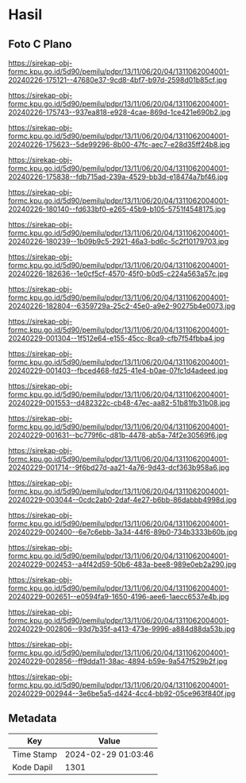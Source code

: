 # Hasil

## Foto C Plano

https://sirekap-obj-formc.kpu.go.id/5d90/pemilu/pdpr/13/11/06/20/04/1311062004001-20240226-175121--47680e37-9cd8-4bf7-b97d-2598d01b85cf.jpg

https://sirekap-obj-formc.kpu.go.id/5d90/pemilu/pdpr/13/11/06/20/04/1311062004001-20240226-175743--937ea818-e928-4cae-869d-1ce421e690b2.jpg

https://sirekap-obj-formc.kpu.go.id/5d90/pemilu/pdpr/13/11/06/20/04/1311062004001-20240226-175623--5de99296-8b00-47fc-aec7-e28d35ff24b8.jpg

https://sirekap-obj-formc.kpu.go.id/5d90/pemilu/pdpr/13/11/06/20/04/1311062004001-20240226-175838--fdb715ad-239a-4529-bb3d-e18474a7bf46.jpg

https://sirekap-obj-formc.kpu.go.id/5d90/pemilu/pdpr/13/11/06/20/04/1311062004001-20240226-180140--fd633bf0-e265-45b9-b105-5751f4548175.jpg

https://sirekap-obj-formc.kpu.go.id/5d90/pemilu/pdpr/13/11/06/20/04/1311062004001-20240226-180239--1b09b9c5-2921-46a3-bd6c-5c2f10179703.jpg

https://sirekap-obj-formc.kpu.go.id/5d90/pemilu/pdpr/13/11/06/20/04/1311062004001-20240226-182636--1e0cf5cf-4570-45f0-b0d5-c224a563a57c.jpg

https://sirekap-obj-formc.kpu.go.id/5d90/pemilu/pdpr/13/11/06/20/04/1311062004001-20240226-182804--6359729a-25c2-45e0-a9e2-90275b4e0073.jpg

https://sirekap-obj-formc.kpu.go.id/5d90/pemilu/pdpr/13/11/06/20/04/1311062004001-20240229-001304--1f512e64-e155-45cc-8ca9-cfb7f54fbba4.jpg

https://sirekap-obj-formc.kpu.go.id/5d90/pemilu/pdpr/13/11/06/20/04/1311062004001-20240229-001403--fbced468-fd25-41e4-b0ae-07fc1d4adeed.jpg

https://sirekap-obj-formc.kpu.go.id/5d90/pemilu/pdpr/13/11/06/20/04/1311062004001-20240229-001553--d482322c-cb48-47ec-aa82-51b81fb31b08.jpg

https://sirekap-obj-formc.kpu.go.id/5d90/pemilu/pdpr/13/11/06/20/04/1311062004001-20240229-001631--bc779f6c-d81b-4478-ab5a-74f2e30569f6.jpg

https://sirekap-obj-formc.kpu.go.id/5d90/pemilu/pdpr/13/11/06/20/04/1311062004001-20240229-001714--9f6bd27d-aa21-4a76-9d43-dcf363b958a6.jpg

https://sirekap-obj-formc.kpu.go.id/5d90/pemilu/pdpr/13/11/06/20/04/1311062004001-20240229-003044--0cdc2ab0-2daf-4e27-b6bb-86dabbb4998d.jpg

https://sirekap-obj-formc.kpu.go.id/5d90/pemilu/pdpr/13/11/06/20/04/1311062004001-20240229-002400--6e7c6ebb-3a34-44f6-89b0-734b3333b60b.jpg

https://sirekap-obj-formc.kpu.go.id/5d90/pemilu/pdpr/13/11/06/20/04/1311062004001-20240229-002453--a4f42d59-50b6-483a-bee8-989e0eb2a290.jpg

https://sirekap-obj-formc.kpu.go.id/5d90/pemilu/pdpr/13/11/06/20/04/1311062004001-20240229-002651--e0594fa9-1650-4196-aee6-1aecc6537e4b.jpg

https://sirekap-obj-formc.kpu.go.id/5d90/pemilu/pdpr/13/11/06/20/04/1311062004001-20240229-002806--93d7b35f-a413-473e-9996-a884d88da53b.jpg

https://sirekap-obj-formc.kpu.go.id/5d90/pemilu/pdpr/13/11/06/20/04/1311062004001-20240229-002856--ff9dda11-38ac-4894-b59e-9a547f529b2f.jpg

https://sirekap-obj-formc.kpu.go.id/5d90/pemilu/pdpr/13/11/06/20/04/1311062004001-20240229-002944--3e6be5a5-d424-4cc4-bb92-05ce963f840f.jpg


## Metadata

| Key        | Value               |
| ---------- | ------------------- |
| Time Stamp | 2024-02-29 01:03:46 |
| Kode Dapil | 1301                |



